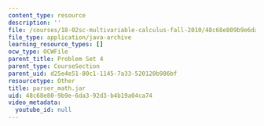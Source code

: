 ```yaml
---
content_type: resource
description: ''
file: /courses/18-02sc-multivariable-calculus-fall-2010/48c68e809b9e6da392d3b4b19a04ca74_parser_math.jar
file_type: application/java-archive
learning_resource_types: []
ocw_type: OCWFile
parent_title: Problem Set 4
parent_type: CourseSection
parent_uid: d25e4e51-80c1-1145-7a33-520120b986bf
resourcetype: Other
title: parser_math.jar
uid: 48c68e80-9b9e-6da3-92d3-b4b19a04ca74
video_metadata:
  youtube_id: null
---
```

